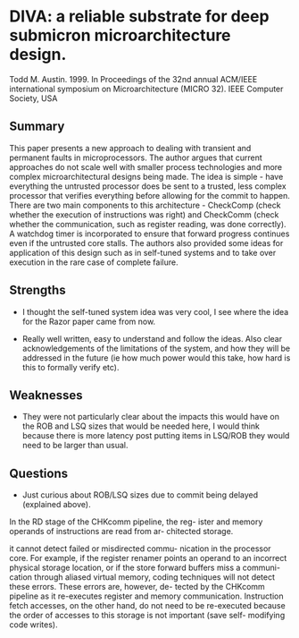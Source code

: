# DIVA: a reliable substrate for deep submicron microarchitecture design. 
Todd M. Austin. 1999.
In Proceedings of the 32nd annual ACM/IEEE international symposium on Microarchitecture (MICRO 32). IEEE Computer Society, USA

## Summary

This paper presents a new approach to dealing with transient and permanent faults in microprocessors. The author argues that current approaches do not scale well with smaller process technologies and more complex microarchitectural designs being made. The idea is simple - have everything the untrusted processor does be sent to a trusted, less complex processor that verifies everything before allowing for the commit to happen. There are two main components to this architecture - CheckComp (check whether the execution of instructions was right) and CheckComm (check whether the communication, such as register reading, was done correctly). A watchdog timer is incorporated to ensure that forward progress continues even if the untrusted core stalls. The authors also provided some ideas for application of this design such as in self-tuned systems and to take over execution in the rare case of complete failure.

## Strengths

- I thought the self-tuned system idea was very cool, I see where the idea for the Razor paper came from now.

- Really well written, easy to understand and follow the ideas. Also clear acknowledgements of the limitations of the system, and how they will be addressed in the future (ie how much power would this take, how hard is this to formally verify etc).

## Weaknesses

- They were not particularly clear about the impacts this would have on the ROB and LSQ sizes that would be needed here, I would think because there is more latency post putting items in LSQ/ROB they would need to be larger than usual.

## Questions

- Just curious about ROB/LSQ sizes due to commit being delayed (explained above).


In the RD stage of the CHKcomm pipeline, the reg-
ister and memory operands of instructions are read from ar-
chitected storage.

it cannot detect failed or misdirected commu-
nication in the processor core. For example, if the register
renamer points an operand to an incorrect physical storage
location, or if the store forward buffers miss a communi-
cation through aliased virtual memory, coding techniques
will not detect these errors. These errors are, however, de-
tected by the CHKcomm pipeline as it re-executes register
and memory communication. Instruction fetch accesses, on
the other hand, do not need to be re-executed because the
order of accesses to this storage is not important (save self-
modifying code writes).
